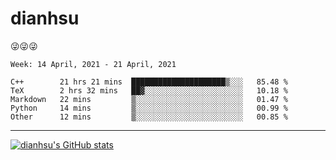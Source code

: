 
# dianhsu

:stuck_out_tongue_winking_eye::stuck_out_tongue_winking_eye::stuck_out_tongue_winking_eye:

<!--START_SECTION:waka-->
```text
Week: 14 April, 2021 - 21 April, 2021

C++        21 hrs 21 mins  █████████████████████▒░░░   85.48 % 
TeX        2 hrs 32 mins   ██▓░░░░░░░░░░░░░░░░░░░░░░   10.18 % 
Markdown   22 mins         ▒░░░░░░░░░░░░░░░░░░░░░░░░   01.47 % 
Python     14 mins         ▒░░░░░░░░░░░░░░░░░░░░░░░░   00.99 % 
Other      12 mins         ▒░░░░░░░░░░░░░░░░░░░░░░░░   00.85 % 
```
<!--END_SECTION:waka-->

---

[![dianhsu's GitHub stats](https://github-readme-stats.vercel.app/api?username=dianhsu)](https://github.com/anuraghazra/github-readme-stats)
